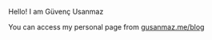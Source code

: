 Hello! I am Güvenç Usanmaz

You can access my personal page from [gusanmaz.me/blog](gusanmaz.me/blog)

